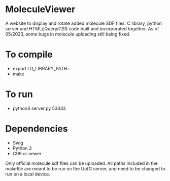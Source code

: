 # MoleculeViewer
A website to display and rotate added molecule SDF files. C library, python server and HTML/jQuery/CSS code built and incorporated together. 
As of 05/2023, some bugs in molecule uploading still being fixed. 

# To compile
* export LD_LIBRARY_PATH=.
* make

# To run
* python3 server.py 53333

# Dependencies
* Swig
* Python 3
* C99 or newer

Only official molecule sdf files can be uploaded. All paths included in the makefile are meant to be run on the UofG server, and need to be changed to run on a local device.
